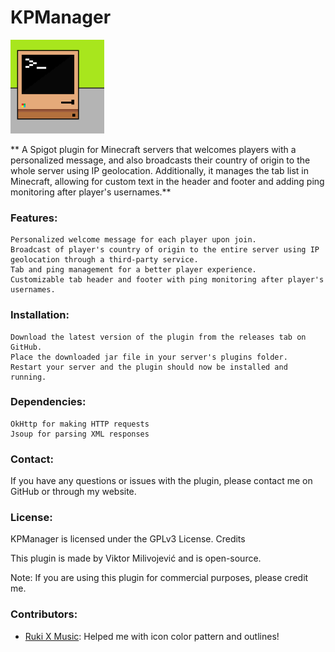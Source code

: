 # KPManager
<img src="https://github.com/Kame03/KPManager/blob/master/assets/icon/icon.png" alt="icon" width="150"/>


** A Spigot plugin for Minecraft servers that welcomes players with a personalized message, and also broadcasts their country of origin to the whole server using IP geolocation. Additionally, it manages the tab list in Minecraft, allowing for custom text in the header and footer and adding ping monitoring after player's usernames.**

### Features:


    Personalized welcome message for each player upon join.
    Broadcast of player's country of origin to the entire server using IP geolocation through a third-party service.
    Tab and ping management for a better player experience.
    Customizable tab header and footer with ping monitoring after player's usernames.

### Installation:

    Download the latest version of the plugin from the releases tab on GitHub.
    Place the downloaded jar file in your server's plugins folder.
    Restart your server and the plugin should now be installed and running.

### Dependencies:

    OkHttp for making HTTP requests
    Jsoup for parsing XML responses

### Contact:
If you have any questions or issues with the plugin, please contact me on GitHub or through my website.

### License:
KPManager is licensed under the GPLv3 License.
Credits

This plugin is made by Viktor Milivojević and is open-source.

Note: If you are using this plugin for commercial purposes, please credit me.

### Contributors:
- [Ruki X Music](https://www.youtube.com/@RukiXMusic): Helped me with icon color pattern and outlines!
